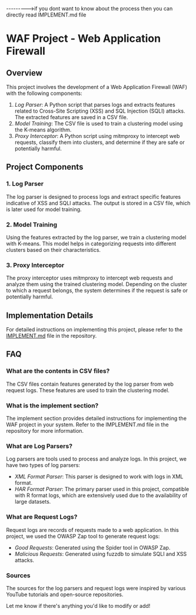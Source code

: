 --------->if you dont want to know about the process then you can directly read IMPLEMENT.md file



# WAF Project - Web Application Firewall

## Overview

This project involves the development of a Web Application Firewall (WAF) with the following components:

1. *Log Parser*: A Python script that parses logs and extracts features related to Cross-Site Scripting (XSS) and SQL Injection (SQLI) attacks. The extracted features are saved in a CSV file.
2. *Model Training*: The CSV file is used to train a clustering model using the K-means algorithm.
3. *Proxy Interceptor*: A Python script using mitmproxy to intercept web requests, classify them into clusters, and determine if they are safe or potentially harmful.

## Project Components

### 1. Log Parser

The log parser is designed to process logs and extract specific features indicative of XSS and SQLI attacks. The output is stored in a CSV file, which is later used for model training.

### 2. Model Training

Using the features extracted by the log parser, we train a clustering model with K-means. This model helps in categorizing requests into different clusters based on their characteristics.

### 3. Proxy Interceptor

The proxy interceptor uses mitmproxy to intercept web requests and analyze them using the trained clustering model. Depending on the cluster to which a request belongs, the system determines if the request is safe or potentially harmful.

## Implementation Details

For detailed instructions on implementing this project, please refer to the [IMPLEMENT.md](implement.md) file in the repository.

## FAQ

### What are the contents in CSV files?

The CSV files contain features generated by the log parser from web request logs. These features are used to train the clustering model.

### What is the implement section?

The implement section provides detailed instructions for implementing the WAF project in your system. Refer to the IMPLEMENT.md file in the repository for more information.

### What are Log Parsers?

Log parsers are tools used to process and analyze logs. In this project, we have two types of log parsers:
- *XML Format Parser*: This parser is designed to work with logs in XML format.
- *HAR Format Parser*: The primary parser used in this project, compatible with R format logs, which are extensively used due to the availability of large datasets.

### What are Request Logs?

Request logs are records of requests made to a web application. In this project, we used the OWASP Zap tool to generate request logs:
- *Good Requests*: Generated using the Spider tool in OWASP Zap.
- *Malicious Requests*: Generated using fuzzdb to simulate SQLI and XSS attacks.

### Sources

The sources for the log parsers and request logs were inspired by various YouTube tutorials and open-source repositories.



Let me know if there's anything you'd like to modify or add!
